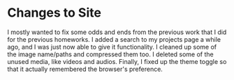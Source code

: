 # Changes to Site

I mostly wanted to fix some odds and ends from the previous work that I did for the previous homeworks. I added a search to my projects page a while ago, and I was just now able to give it functionality. I cleaned up some of the image name/paths and compressed them too. I deleted some of the unused media, like videos and audios. Finally, I fixed up the theme toggle so that it actually remembered the browser's preference.